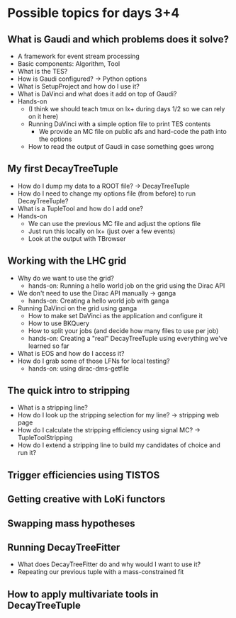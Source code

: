 # Possible topics for days 3+4

## What is Gaudi and which problems does it solve?
  - A framework for event stream processing 
  - Basic components: Algorithm, Tool
  - What is the TES?
  - How is Gaudi configured? -> Python options
  - What is SetupProject and how do I use it?
  - What is DaVinci and what does it add on top of Gaudi?
  - Hands-on
    - (I think we should teach tmux on lx+ during days 1/2 so we can rely on it here)
    - Running DaVinci with a simple option file to print TES contents
      - We provide an MC file on public afs and hard-code the path into the options
    - How to read the output of Gaudi in case something goes wrong

## My first DecayTreeTuple
  - How do I dump my data to a ROOT file? -> DecayTreeTuple
  - How do I need to change my options file (from before) to run DecayTreeTuple?
  - What is a TupleTool and how do I add one?
  - Hands-on
    - We can use the previous MC file and adjust the options file
    - Just run this locally on lx+ (just over a few events)
    - Look at the output with TBrowser

## Working with the LHC grid
  - Why do we want to use the grid?
    - hands-on: Running a hello world job on the grid using the Dirac API
  - We don't need to use the Dirac API manually -> ganga 
    - hands-on: Creating a hello world job with ganga
  - Running DaVinci on the grid using ganga
    - How to make set DaVinci as the application and configure it
    - How to use BKQuery
    - How to split your jobs (and decide how many files to use per job)
    - hands-on: Creating a "real" DecayTreeTuple using everything we've learned so far
  - What is EOS and how do I access it?
  - How do I grab some of those LFNs for local testing?
    - hands-on: using dirac-dms-getfile

## The quick intro to stripping
  - What is a stripping line?
  - How do I look up the stripping selection for my line? -> stripping web page
  - How do I calculate the stripping efficiency using signal MC? -> TupleToolStripping
  - How do I extend a stripping line to build my candidates of choice and run it?

## Trigger efficiencies using TISTOS

## Getting creative with LoKi functors

## Swapping mass hypotheses

## Running DecayTreeFitter
  - What does DecayTreeFitter do and why would I want to use it?
  - Repeating our previous tuple with a mass-constrained fit

## How to apply multivariate tools in DecayTreeTuple


